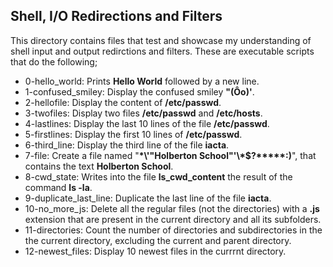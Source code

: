 ## Shell, I/O Redirections and Filters
This directory contains files that test and showcase my understanding of shell input and output redirctions and filters. These are executable scripts that do the following;
- 0-hello_world: Prints __Hello World__ followed by a new line.
- 1-confused_smiley: Display the confused smiley __"(Ôo)'__.
- 2-hellofile: Display the content of __/etc/passwd__.
- 3-twofiles: Display two files __/etc/passwd__ and __/etc/hosts__.
- 4-lastlines: Display the last 10 lines of the file __/etc/passwd__.
- 5-firstlines: Display the first 10 lines of __/etc/passwd__.
- 6-third_line: Display the third line of the file __iacta__.
- 7-file: Create a file named "__\*\\'"Holberton School"\'\\*$\?\*\*\*\*\*:)__", that contains the text __Holberton School__.
- 8-cwd_state: Writes into the file __ls_cwd_content__ the result of the command __ls -la__.
- 9-duplicate_last_line: Duplicate the last line of the file __iacta__.
- 10-no_more_js: Delete all the regular files (not the directories) with a __.js__ extension that are present in the current directory and all its subfolders.
- 11-directories: Count the number of directories and subdirectories in the the current directory, excluding the current and parent directory.
- 12-newest_files: Display 10 newest files in the currrnt directory.